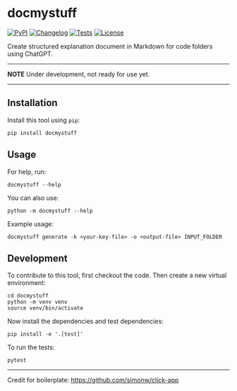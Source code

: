 # docmystuff

[![PyPI](https://img.shields.io/pypi/v/docmystuff.svg)](https://pypi.org/project/docmystuff/)
[![Changelog](https://img.shields.io/github/v/release/realbazso/docmystuff?include_prereleases&label=changelog)](https://github.com/realbazso/docmystuff/releases)
[![Tests](https://github.com/realbazso/docmystuff/workflows/Test/badge.svg)](https://github.com/realbazso/docmystuff/actions?query=workflow%3ATest)
[![License](https://img.shields.io/badge/license-Apache%202.0-blue.svg)](https://github.com/realbazso/docmystuff/blob/master/LICENSE)

Create structured explanation document in Markdown for code folders using ChatGPT.

---
**NOTE**
Under development, not ready for use yet.

---

## Installation

Install this tool using `pip`:

    pip install docmystuff

## Usage

For help, run:

    docmystuff --help

You can also use:

    python -m docmystuff --help

Example usage:

    docmystuff generate -k <your-key-file> -o <output-file> INPUT_FOLDER

## Development

To contribute to this tool, first checkout the code. Then create a new virtual environment:

    cd docmystuff
    python -m venv venv
    source venv/bin/activate

Now install the dependencies and test dependencies:

    pip install -e '.[test]'

To run the tests:

    pytest

---

Credit for boilerplate: <https://github.com/simonw/click-app>

